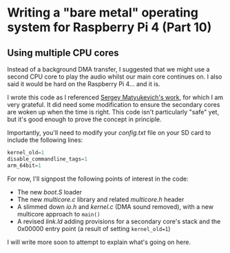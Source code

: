 Writing a "bare metal" operating system for Raspberry Pi 4 (Part 10)
====================================================================

Using multiple CPU cores
------------------------
Instead of a background DMA transfer, I suggested that we might use a second CPU core to play the audio whilst our main core continues on. I also said it would be hard on the Raspberry Pi 4... and it is.

I wrote this code as I referenced [Sergey Matyukevich's work](https://github.com/s-matyukevich/raspberry-pi-os/tree/master/src/lesson02), for which I am very grateful. It did need some modification to ensure the secondary cores are woken up when the time is right. This code isn't particularly "safe" yet, but it's good enough to prove the concept in principle.

Importantly, you'll need to modify your _config.txt_ file on your SD card to include the following lines:

```c
kernel_old=1
disable_commandline_tags=1
arm_64bit=1
```

For now, I'll signpost the following points of interest in the code:

 * The new _boot.S_ loader
 * The new _multicore.c_ library and related _multicore.h_ header
 * A slimmed down _io.h_ and _kernel.c_ (DMA sound removed), with a new multicore approach to `main()`
 * A revised _link.ld_ adding provisions for a secondary core's stack and the 0x00000 entry point (a result of setting `kernel_old=1`)

I will write more soon to attempt to explain what's going on here.
